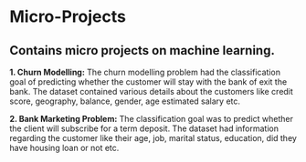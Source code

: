 # Micro-Projects
## **Contains micro projects on machine learning.**
**1. Churn Modelling:** The churn modelling problem had the classification goal of predicting whether the customer will stay with the bank of exit the bank. The dataset contained various details about the customers like credit score, geography, balance, gender, age estimated salary etc.

**2. Bank Marketing Problem:** The classification goal was to predict whether the client will subscribe for a term deposit. The dataset had information regarding the customer like their age, job, marital status, education, did they have housing loan or not etc.
